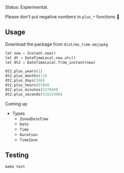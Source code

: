 Status: Experimental. 

Please don't put negative numbers in `plus_*` functions 😬

## Usage

Download the package from `dist/mo_time.mojopkg`

```python
let now = Instant.now()
let dt = DateTimeLocal.now_utc()
let dt2 = DateTimeLocal.from_instant(now)

dt2.plus_years(1)
dt2.plus_months(12)
dt2.plus_days(366)
dt2.plus_hours(8784)
dt2.plus_minutes(527040)
dt2.plus_seconds(31622400)
```

Coming up
- Types
  - `ZonedDateTime`
  - `Date`
  - `Time`
  - `Duration`
  - `TimeZone`


## Testing 

`make test`
